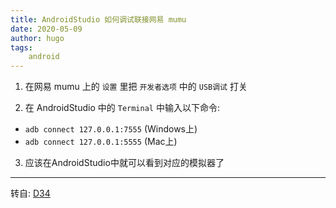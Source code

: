 ```yaml
---
title: AndroidStudio 如何调试联接网易 mumu
date: 2020-05-09
author: hugo
tags:
    android
---
```



1. 在网易 mumu 上的 `设置` 里把 `开发者选项` 中的 `USB调试` 打关

2. 在 AndroidStudio 中的 `Terminal` 中输入以下命令:

* `adb connect 127.0.0.1:7555` (Windows上)
* `adb connect 127.0.0.1:5555` (Mac上)

3. 应该在AndroidStudio中就可以看到对应的模拟器了

---
转自: [D34](http://www.d34.xyz/)
